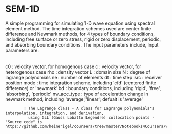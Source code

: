 # SEM-1D
A simple programming for simulating 1-D wave equation using spectral element method. The time integration schemes used are center finite difference and Newmark methods, for 4 types of boundary conditions, including free surface or zero stress, rigid or zero displacement, periodic, and absorbing boundary conditions.
The input parameters include, 
Input parameters are:<br><br><br>
            c0          :   velocity vector, for homogenous case
            c           :   velocity vector, for heterogenous case
            rho         :   density vector
            L           :   domain size
            N           :   degree of lagrange polynomials
            ne          :   number of elements
            dt          :   time step
            isrc        :   receiver position
            mode        :   time integration scheme, including 'cfd' (centered finite difference) or 'newmark'
            bd          :   boundary conditions, including 'rigid', 'free', 'absorbing', 'periodic'
            nw_acc_type :   type of acceleration change in newmark method, including 'average','linear'; defualt is 'average'
            
            ! The Lagrange class - A class for Lagrange polynomials's interpolation, integration, and derivation, 
              using GLL (Gauss Lobatto Legendre) collocation points - "Source code" is https://github.com/heinerigel/coursera/tree/master/Notebooks4Coursera/W9
              
